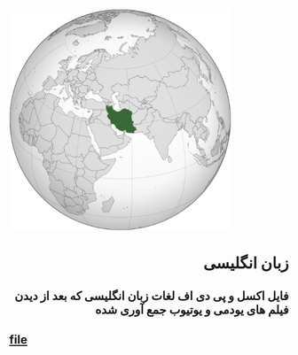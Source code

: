 <img src="https://raw.githubusercontent.com/wer340/English/main/main-image/Iran_(orthographic_projection).svg.png" width=400 height=400   >

 # <div dir="rtl"> زبان انگلیسی </div>

## <div dir="rtl"> فایل اکسل  و پی دی اف لغات زبان انگلیسی که بعد از دیدن فیلم های یودمی و یوتیوب جمع آوری شده  </div>
## [file]() 
